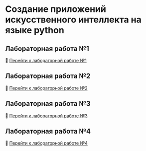 # Создание приложений искусственного интеллекта на языке python

## Лабораторная работа №1

📁 [Перейти к лабораторной работе №1](ziiim_11/nikiforova/lab_1)

## Лабораторная работа №2

📁 [Перейти к лабораторной работе №2](ziiim_11/nikiforova/lab_2)

## Лабораторная работа №3

📁 [Перейти к лабораторной работе №3](ziiim_11/nikiforova/lab_3)

## Лабораторная работа №4

📁 [Перейти к лабораторной работе №4](ziiim_11/nikiforova/lab_4)
